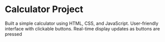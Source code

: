 # Calculator Project
Built a simple calculator using HTML, CSS, and JavaScript. User-friendly interface with clickable buttons. Real-time display updates as buttons are pressed
